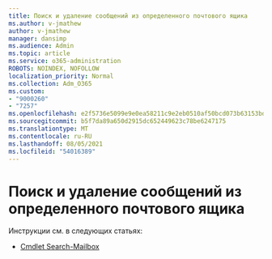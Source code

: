 ```yaml
---
title: Поиск и удаление сообщений из определенного почтового ящика
ms.author: v-jmathew
author: v-jmathew
manager: dansimp
ms.audience: Admin
ms.topic: article
ms.service: o365-administration
ROBOTS: NOINDEX, NOFOLLOW
localization_priority: Normal
ms.collection: Adm_O365
ms.custom:
- "9000260"
- "7257"
ms.openlocfilehash: e2f5736e5099e9e0ea58211c9e2eb0510af50bcd073b63153bd13eca1266c318
ms.sourcegitcommit: b5f7da89a650d2915dc652449623c78be6247175
ms.translationtype: MT
ms.contentlocale: ru-RU
ms.lasthandoff: 08/05/2021
ms.locfileid: "54016389"
---
```

# <a name="search-and-delete-messages-from-a-specific-mailbox"></a>Поиск и удаление сообщений из определенного почтового ящика

Инструкции см. в следующих статьях:

* [Cmdlet Search-Mailbox](https://docs.microsoft.com/powershell/module/exchange/mailboxes/search-mailbox)
